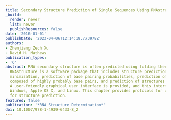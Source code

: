 ```yaml
---
title: Secondary Structure Prediction of Single Sequences Using RNAstructure
_build:
  render: never
  list: never
  publishResources: false
date: '2016-01-01'
publishDate: '2023-04-06T12:14:18.773978Z'
authors:
- Zhenjiang Zech Xu
- David H. Mathews
publication_types:
- '6'
abstract: RNA secondary structure is often predicted using folding thermodynamics.
  RNAstructure is a software package that includes structure prediction by free energy
  minimization, prediction of base pairing probabilities, prediction of structures
  composed of highly probably base pairs, and prediction of structures with pseudoknots.
  A user-friendly graphical user interface is provided, and this interface works on
  Windows, Apple OS X, and Linux. This chapter provides protocols for using RNAstructure
  for structure prediction.
featured: false
publication: '*RNA Structure Determination*'
doi: 10.1007/978-1-4939-6433-8_2
---
```


